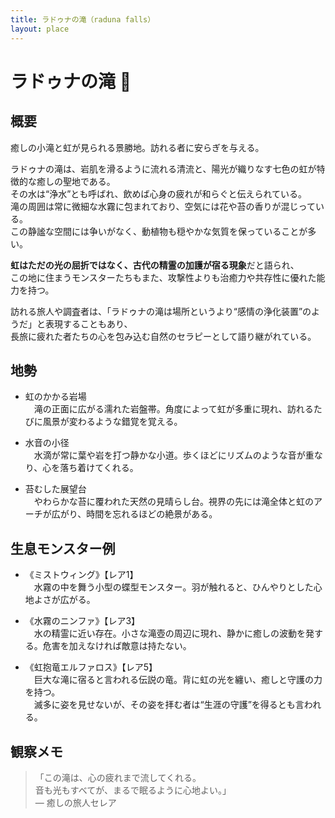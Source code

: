 ```yaml
---
title: ラドゥナの滝（raduna falls）
layout: place
---
```




# ラドゥナの滝 🌈

## 概要
癒しの小滝と虹が見られる景勝地。訪れる者に安らぎを与える。

ラドゥナの滝は、岩肌を滑るように流れる清流と、陽光が織りなす七色の虹が特徴的な癒しの聖地である。  
その水は“浄水”とも呼ばれ、飲めば心身の疲れが和らぐと伝えられている。  
滝の周囲は常に微細な水霧に包まれており、空気には花や苔の香りが混じっている。  
この静謐な空間には争いがなく、動植物も穏やかな気質を保っていることが多い。

**虹はただの光の屈折ではなく、古代の精霊の加護が宿る現象**だと語られ、  
この地に住まうモンスターたちもまた、攻撃性よりも治癒力や共存性に優れた能力を持つ。

訪れる旅人や調査者は、「ラドゥナの滝は場所というより“感情の浄化装置”のようだ」と表現することもあり、  
長旅に疲れた者たちの心を包み込む自然のセラピーとして語り継がれている。

## 地勢
- 虹のかかる岩場  
　滝の正面に広がる濡れた岩盤帯。角度によって虹が多重に現れ、訪れるたびに風景が変わるような錯覚を覚える。

- 水音の小径  
　水滴が常に葉や岩を打つ静かな小道。歩くほどにリズムのような音が重なり、心を落ち着けてくれる。

- 苔むした展望台  
　やわらかな苔に覆われた天然の見晴らし台。視界の先には滝全体と虹のアーチが広がり、時間を忘れるほどの絶景がある。

## 生息モンスター例
- 《ミストウィング》【レア1】  
　水霧の中を舞う小型の蝶型モンスター。羽が触れると、ひんやりとした心地よさが広がる。

- 《水霧のニンファ》【レア3】  
　水の精霊に近い存在。小さな滝壺の周辺に現れ、静かに癒しの波動を発する。危害を加えなければ敵意は持たない。

- 《虹抱竜エルファロス》【レア5】  
　巨大な滝に宿ると言われる伝説の竜。背に虹の光を纏い、癒しと守護の力を持つ。  
　滅多に姿を見せないが、その姿を拝む者は“生涯の守護”を得るとも言われる。

## 観察メモ
> 「この滝は、心の疲れまで流してくれる。  
> 音も光もすべてが、まるで眠るように心地よい。」  
> ― 癒しの旅人セレア

